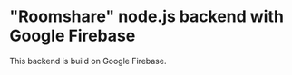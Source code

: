 "Roomshare" node.js backend with Google Firebase
==============

This backend is build on Google Firebase.
